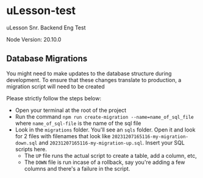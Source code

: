 # uLesson-test

uLesson Snr. Backend Eng Test

Node Version: 20.10.0

## Database Migrations

You might need to make updates to the database structure during development. To ensure that these changes translate to production, a migration script will need to be created

Please strictly follow the steps below:

-  Open your terminal at the root of the project
-  Run the command `npm run create-migration --name=name_of_sql_file` where `name_of_sql-file` is the name of the sql file
-  Look in the `migrations` folder. You'll see an `sqls` folder. Open it and look for 2 files with filenames that look like `20231207165116-my-migration-down.sql` and `20231207165116-my-migration-up.sql`. Insert your SQL scripts here.
   -  The `UP` file runs the actual script to create a table, add a column, etc,
   -  The `DOWN` file is run incase of a rollback, say you're adding a few columns and there's a failure in the script.
